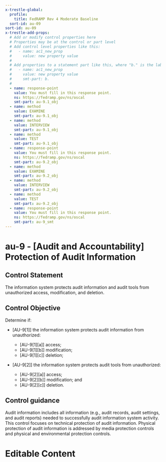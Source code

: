 ```yaml
---
x-trestle-global:
  profile:
    title: FedRAMP Rev 4 Moderate Baseline
  sort-id: au-09
sort-id: au-09
x-trestle-add-props:
  # Add or modify control properties here
  # Properties may be at the control or part level
  # Add control level properties like this:
  #   - name: ac1_new_prop
  #     value: new property value
  #
  # Add properties to a statement part like this, where "b." is the label of the target statement part
  #   - name: ac1_new_prop
  #     value: new property value
  #     smt-part: b.
  #
  - name: response-point
    value: You must fill in this response point.
    ns: https://fedramp.gov/ns/oscal
    smt-part: au-9.1_obj
  - name: method
    value: EXAMINE
    smt-part: au-9.1_obj
  - name: method
    value: INTERVIEW
    smt-part: au-9.1_obj
  - name: method
    value: TEST
    smt-part: au-9.1_obj
  - name: response-point
    value: You must fill in this response point.
    ns: https://fedramp.gov/ns/oscal
    smt-part: au-9.2_obj
  - name: method
    value: EXAMINE
    smt-part: au-9.2_obj
  - name: method
    value: INTERVIEW
    smt-part: au-9.2_obj
  - name: method
    value: TEST
    smt-part: au-9.2_obj
  - name: response-point
    value: You must fill in this response point.
    ns: https://fedramp.gov/ns/oscal
    smt-part: au-9_smt
---
```


# au-9 - \[Audit and Accountability\] Protection of Audit Information

## Control Statement

The information system protects audit information and audit tools from unauthorized access, modification, and deletion.

## Control Objective

Determine if:

- \[AU-9[1]\] the information system protects audit information from unauthorized:

  - \[AU-9[1][a]\] access;
  - \[AU-9[1][b]\] modification;
  - \[AU-9[1][c]\] deletion;

- \[AU-9[2]\] the information system protects audit tools from unauthorized:

  - \[AU-9[2][a]\] access;
  - \[AU-9[2][b]\] modification; and
  - \[AU-9[2][c]\] deletion.

## Control guidance

Audit information includes all information (e.g., audit records, audit settings, and audit reports) needed to successfully audit information system activity. This control focuses on technical protection of audit information. Physical protection of audit information is addressed by media protection controls and physical and environmental protection controls.

# Editable Content

<!-- Make additions and edits below -->
<!-- The above represents the contents of the control as received by the profile, prior to additions. -->
<!-- If the profile makes additions to the control, they will appear below. -->
<!-- The above markdown may not be edited but you may edit the content below, and/or introduce new additions to be made by the profile. -->
<!-- If there is a yaml header at the top, parameter values may be edited. Use --set-parameters to incorporate the changes during assembly. -->
<!-- The content here will then replace what is in the profile for this control, after running profile-assemble. -->
<!-- The added parts in the profile for this control are below.  You may edit them and/or add new ones. -->
<!-- Each addition must have a heading either of the form ## Control my_addition_name -->
<!-- or ## Part a. (where the a. refers to one of the control statement labels.) -->
<!-- "## Control" parts are new parts added after the statement part. -->
<!-- "## Part" parts are new parts added into the top-level statement part with that label. -->
<!-- Subparts may be added with nested hash levels of the form ### My Subpart Name -->
<!-- underneath the parent ## Control or ## Part being added -->
<!-- See https://oscal-compass.github.io/compliance-trestle/tutorials/ssp_profile_catalog_authoring/ssp_profile_catalog_authoring for guidance. -->
